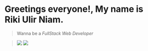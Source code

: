 # Greetings everyone!, My name is Riki Ulir Niam.
> Wanna be a  *FullStack Web Developer*
>

> ![](https://github-readme-stats.vercel.app/api/top-langs/?username=rikiulirniam&theme=dracula&hide_border=false&include_all_commits=false&count_private=false&layout=compact)
> ![](https://github-readme-stats.vercel.app/api?username=rikiulirniam&theme=dracula&hide_border=false&include_all_commits=false&count_private=false)

<!--

**rikiulirniam/rikiulirniam** is a ✨ _special_ ✨ repository because its `README.md` (this file) appears on your GitHub profile.
--! >
